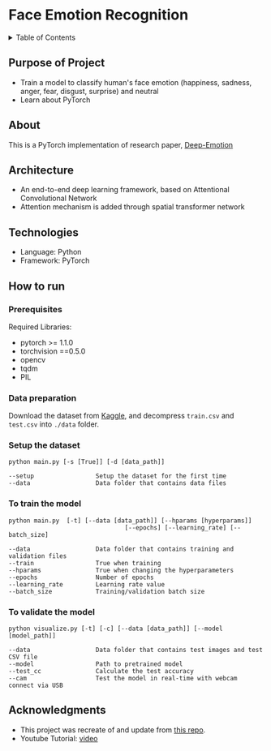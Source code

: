 # Face Emotion Recognition

<details>
  <summary>Table of Contents</summary>
  <ol>
    <li><a href="#purpose-of-project">Purpose of Project</a></li>
    <li><a href="#about">About</a></li>
    <li><a href="#architecture">Architecture</a></li>
    <li><a href="#technologies">Technologies</a></li>
    <li><a href="#how-to-run">How to run</a></li>
    <li><a href="#acknowledgments">Acknowledgments</a></li>
  </ol>
</details>

## Purpose of Project

* Train a model to classify human's face emotion (happiness, sadness, anger, fear, disgust, surprise) and neutral
* Learn about PyTorch

## About

This is a PyTorch implementation of research paper, [Deep-Emotion](https://arxiv.org/abs/1902.01019)

## Architecture

* An end-to-end deep learning framework, based on Attentional Convolutional Network
* Attention mechanism is added through spatial transformer network


## Technologies

* Language: Python
* Framework: PyTorch

## How to run

### Prerequisites

Required Libraries:
* pytorch >= 1.1.0
* torchvision ==0.5.0
* opencv
* tqdm
* PIL

### Data preparation

Download the dataset from [Kaggle](https://www.kaggle.com/c/challenges-in-representation-learning-facial-expression-recognition-challenge/data), and decompress ```train.csv``` and ```test.csv``` into ```./data``` folder.

### Setup the dataset
```
python main.py [-s [True]] [-d [data_path]]

--setup                 Setup the dataset for the first time
--data                  Data folder that contains data files
```

### To train the model
```
python main.py  [-t] [--data [data_path]] [--hparams [hyperparams]]
                                [--epochs] [--learning_rate] [--batch_size]

--data                  Data folder that contains training and validation files
--train                 True when training
--hparams               True when changing the hyperparameters
--epochs                Number of epochs
--learning_rate         Learning rate value
--batch_size            Training/validation batch size
```

### To validate the model
```
python visualize.py [-t] [-c] [--data [data_path]] [--model [model_path]]

--data                  Data folder that contains test images and test CSV file
--model                 Path to pretrained model
--test_cc               Calculate the test accuracy
--cam                   Test the model in real-time with webcam connect via USB
```

## Acknowledgments

* This project was recreate of and update from [this repo](https://github.com/omarsayed7/Deep-Emotion).
* Youtube Tutorial: [video](https://www.youtube.com/watch?v=yN7qfBhfGqs)